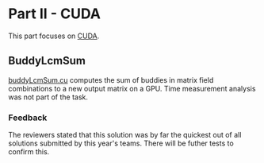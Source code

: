 # Part II - CUDA
This part focuses on [CUDA](https://developer.nvidia.com/cuda-zone).

## BuddyLcmSum
[buddyLcmSum.cu](buddyLcmSum.cu) computes the sum of buddies in matrix field combinations to a new output matrix on a GPU.
Time measurement analysis was not part of the task.

### Feedback
The reviewers stated that this solution was by far the quickest out of all solutions submitted by this year's teams.
There will be futher tests to confirm this.
